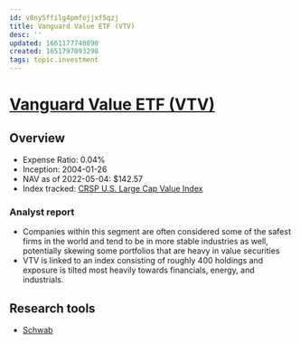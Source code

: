 ```yaml
---
id: v8ny5ffilg4pmfojjxf5qzj
title: Vanguard Value ETF (VTV)
desc: ''
updated: 1661177740890
created: 1651797093298
tags: topic.investment
---
```

# [Vanguard Value ETF (VTV)](https://etfdb.com/etf/VTV/#etf-ticker-profile)

## Overview

- Expense Ratio: 0.04%
- Inception: 2004-01-26
- NAV as of 2022-05-04: $142.57
- Index tracked: [CRSP U.S. Large Cap Value Index](https://www.crsp.org/products/investment-products/crsp-us-large-cap-value-index)

### Analyst report

- Companies within this segment are often considered some of the safest firms in the world and tend to be in more stable industries as well, potentially skewing some portfolios that are heavy in value securities
- VTV is linked to an index consisting of roughly 400 holdings and exposure is tilted most heavily towards financials, energy, and industrials.

## Research tools

- [Schwab](https://www.schwab.com/research/etfs/quotes/summary/vtv)
